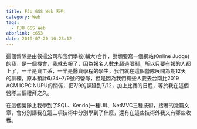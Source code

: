 ```yaml
---
title: FJU GSS Web 系列
category: Web
tags:
  - FJU GSS Web
abbrlink: c653
date: 2019-07-20 10:23:12
---
```

這個營隊是由叡揚公司和我們學校(輔大)合作，對想要寫一個網站(Online Judge)的我，是一個機會，我就去報了，因為報名人數未超過限制，所以只要有報的人都上了，一半是資工系，一半是醫資學程的學生，我們就在這個營隊展開為期12天的訓練，原本預計6/24~7/9號的營隊，但是因為我們有些人要去台南比2019 ACM ICPC NUPU的關係，把7/9的課延到7/12，加上比賽的日程，等於我在這個營隊三個禮拜之久。
<!-- more -->
在這個營隊上我學到了SQL、Kendo(一種UI)、NetMVC三種技術，接著的幾篇文章，會分別講我在這三項技術中分別學到了什麼，還有在這些技術外我又有哪些收穫。